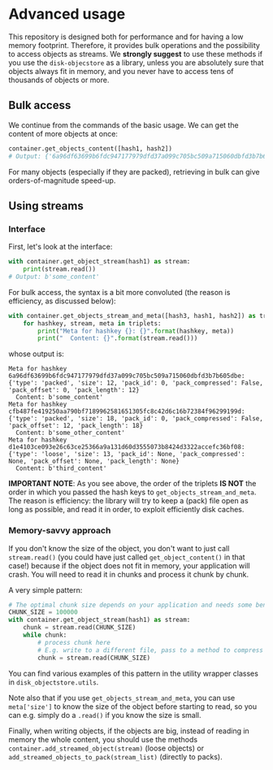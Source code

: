 # Advanced usage

This repository is designed both for performance and for having a low memory footprint.
Therefore, it provides bulk operations and the possibility to access objects as streams.
We **strongly suggest** to use these methods if you use the `disk-objecstore` as a library,
unless you are absolutely sure that objects always fit in memory, and you never have to
access tens of thousands of objects or more.

## Bulk access

We continue from the commands of the basic usage. We can get the content of more objects at once:

```python
container.get_objects_content([hash1, hash2])
# Output: {'6a96df63699b6fdc947177979dfd37a099c705bc509a715060dbfd3b7b605dbe': b'some_content',  'cfb487fe419250aa790bf7189962581651305fc8c42d6c16b72384f96299199d': b'some_other_content'}
```

For many objects (especially if they are packed), retrieving in bulk can give orders-of-magnitude speed-up.

## Using streams

### Interface

First, let's look at the interface:

```python
with container.get_object_stream(hash1) as stream:
    print(stream.read())
# Output: b'some_content'
```

For bulk access, the syntax is a bit more convoluted (the reason is efficiency, as discussed below):

```python
with container.get_objects_stream_and_meta([hash3, hash1, hash2]) as triplets:
    for hashkey, stream, meta in triplets:
        print("Meta for hashkey {}: {}".format(hashkey, meta))
        print("  Content: {}".format(stream.read()))
```

whose output is:

```
Meta for hashkey 6a96df63699b6fdc947177979dfd37a099c705bc509a715060dbfd3b7b605dbe: {'type': 'packed', 'size': 12, 'pack_id': 0, 'pack_compressed': False, 'pack_offset': 0, 'pack_length': 12}
  Content: b'some_content'
Meta for hashkey cfb487fe419250aa790bf7189962581651305fc8c42d6c16b72384f96299199d: {'type': 'packed', 'size': 18, 'pack_id': 0, 'pack_compressed': False, 'pack_offset': 12, 'pack_length': 18}
  Content: b'some_other_content'
Meta for hashkey d1e4103ce093e26c63ce25366a9a131d60d3555073b8424d3322accefc36bf08: {'type': 'loose', 'size': 13, 'pack_id': None, 'pack_compressed': None, 'pack_offset': None, 'pack_length': None}
  Content: b'third_content'
```

**IMPORTANT NOTE**: As you see above, the order of the triplets **IS NOT** the order in which you passed the hash keys to
`get_objects_stream_and_meta`. The reason is efficiency: the library will try to keep a (pack) file open as long as possible, and read it in order, to exploit efficiently disk caches.

### Memory-savvy approach

If you don't know the size of the object, you don't want to just call `stream.read()` (you could have just called `get_object_content()` in that case!) because if the object does not fit in memory, your application will crash.
You will need to read it in chunks and process it chunk by chunk.

A very simple pattern:

```python
# The optimal chunk size depends on your application and needs some benchmarking
CHUNK_SIZE = 100000
with container.get_object_stream(hash1) as stream:
    chunk = stream.read(CHUNK_SIZE)
    while chunk:
        # process chunk here
        # E.g. write to a different file, pass to a method to compress it, ...
        chunk = stream.read(CHUNK_SIZE)
```

You can find various examples of this pattern in the utility wrapper classes in `disk_objectstore.utils`.

Note also that if you use `get_objects_stream_and_meta`, you can use `meta['size']` to know the size
of the object before starting to read, so you can e.g. simply do a `.read()` if you know the size is small.

Finally, when writing objects, if the objects are big, instead of reading in memory the whole content, you should use
the methods `container.add_streamed_object(stream)` (loose objects) or `add_streamed_objects_to_pack(stream_list)`
(directly to packs).
